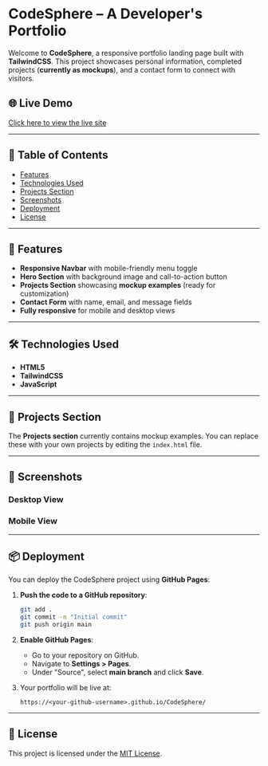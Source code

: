 # CodeSphere – A Developer's Portfolio

Welcome to **CodeSphere**, a responsive portfolio landing page built with **TailwindCSS**. This project showcases personal information, completed projects (**currently as mockups**), and a contact form to connect with visitors.

## 🌐 Live Demo  
[Click here to view the live site](https://mirasoldavila13.github.io/CodeSphere/)

---

## 📑 Table of Contents
- [Features](#features)
- [Technologies Used](#technologies-used)
- [Projects Section](#projects-section)
- [Screenshots](#screenshots)
- [Deployment](#deployment)
- [License](#license)

---

## 🎯 Features
- **Responsive Navbar** with mobile-friendly menu toggle  
- **Hero Section** with background image and call-to-action button  
- **Projects Section** showcasing **mockup examples** (ready for customization)  
- **Contact Form** with name, email, and message fields  
- **Fully responsive** for mobile and desktop views  

---

## 🛠️ Technologies Used
- **HTML5**  
- **TailwindCSS**  
- **JavaScript**

---

## 📂 Projects Section

The **Projects section** currently contains mockup examples. You can replace these with your own projects by editing the `index.html` file.

---

## 📸 Screenshots

### Desktop View  
### Mobile View  

---

## 📦 Deployment

You can deploy the CodeSphere project using **GitHub Pages**:

1. **Push the code to a GitHub repository**:

    ```bash
    git add .
    git commit -m "Initial commit"
    git push origin main
    ```

2. **Enable GitHub Pages**:
    - Go to your repository on GitHub.
    - Navigate to **Settings > Pages**.
    - Under "Source", select **main branch** and click **Save**.

3. Your portfolio will be live at:

    ```
    https://<your-github-username>.github.io/CodeSphere/
    ```

---

## 📝 License

This project is licensed under the [MIT License](https://opensource.org/licenses/MIT).
